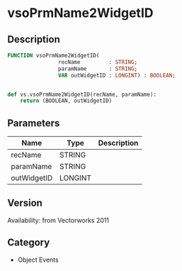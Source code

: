 # vsoPrmName2WidgetID

## Description
```pascal
FUNCTION vsoPrmName2WidgetID(
				recName         : STRING;
				paramName       : STRING;
				VAR outWidgetID : LONGINT) : BOOLEAN;
```

```python

def vs.vsoPrmName2WidgetID(recName, paramName):
    return (BOOLEAN, outWidgetID)
```

## Parameters
|Name|Type|Description|
|---|---|---|
|recName|STRING||
|paramName|STRING||
|outWidgetID|LONGINT||

## Version
Availability: from Vectorworks 2011
## Category
* Object Events

